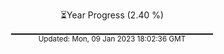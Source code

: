 <p align="center">
⏳Year Progress (2.40 %) <br>
▁▁▁▁▁▁▁▁▁▁▁▁▁▁▁▁▁▁▁▁▁▁▁▁▁▁▁▁▁▁ <br>
<sub>Updated: Mon, 09 Jan 2023 18:02:36 GMT</sub>
</p>

